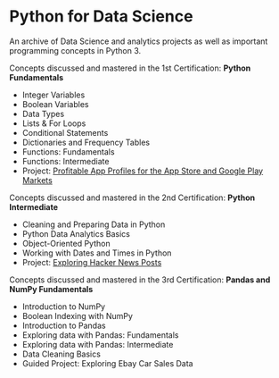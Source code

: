 <h1>Python for Data Science</h1>

An archive of Data Science and analytics projects as well as important programming concepts in Python 3. 

Concepts discussed and mastered in the 1st Certification: <b>Python Fundamentals</b>

<ul>
  <li>Integer Variables</li>
  <li>Boolean Variables</li>
  <li>Data Types</li>
  <li>Lists & For Loops</li>
  <li>Conditional Statements</li>
  <li>Dictionaries and Frequency Tables</li>
  <li>Functions: Fundamentals</li>
  <li>Functions: Intermediate</li>
  <li>Project: <u>Profitable App Profiles for the App Store and Google Play Markets</u></li>
  
</ul>

Concepts discussed and mastered in the 2nd Certification: <b>Python Intermediate</b>

<ul>
   <li>Cleaning and Preparing Data in Python</li>
   <li>Python Data Analytics Basics</li>
   <li>Object-Oriented Python</li>
   <li>Working with Dates and Times in Python</li>
  <li>Project: <u>Exploring Hacker News Posts</u></li>
  </ul>

Concepts discussed and mastered in the 3rd Certification: <b>Pandas and NumPy Fundamentals</b>
  
  
<ul>
   <li>Introduction to NumPy</li>
   <li>Boolean Indexing with NumPy</li>
   <li>Introduction to Pandas</li>
   <li>Exploring data with Pandas: Fundamentals</li>
  <li>Exploring data with Pandas: Intermediate</li>
  <li>Data Cleaning Basics</li>
  <li>Guided Project: Exploring Ebay Car Sales Data</li>
  </ul>
